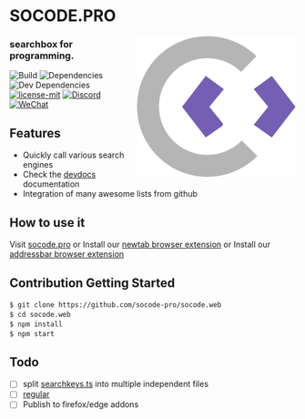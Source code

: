 # SOCODE.PRO

<img align="right" width="280" src="public/icons/logo.png">

### searchbox for programming.

![Build](https://github.com/Derealize/derealize/workflows/Build/badge.svg?branch=main)
![Dependencies](https://img.shields.io/david/Derealize/derealize)
![Dev Dependencies](https://img.shields.io/david/dev/Derealize/derealize)
[![license-mit](https://img.shields.io/badge/license-MIT-blue.svg)](https://github.com/huhu/rust-search-extension/blob/master/LICENSE-MIT)
[![Discord](https://img.shields.io/discord/674837663865372722)](https://discord.gg/NZgYrZcr8B)
[![WeChat](https://aleen42.github.io/badges/src/wechat.svg)](https://keys.socode.pro/wechat.png)

## Features

- Quickly call various search engines
- Check the [devdocs](https://devdocs.io/) documentation
- Integration of many awesome lists from github

## How to use it

Visit [socode.pro](https://socode.pro) or Install our [newtab browser extension](https://chrome.google.com/webstore/detail/search-documents-in-the-n/midlnalokbplpicoooemgpodiphdmllc) or Install our [addressbar browser extension](https://chrome.google.com/webstore/detail/search-documents-in-addre/hlkgijncpebndijijbcakkcefmpniacd)

## Contribution Getting Started

```bash
$ git clone https://github.com/socode-pro/socode.web
$ cd socode.web
$ npm install
$ npm start
```

## Todo

- [ ] split [searchkeys.ts](src/utils/searchkeys.ts) into multiple independent files
- [ ] [regular](https://github.com/gskinner/regexr/)
- [ ] Publish to firefox/edge addons

